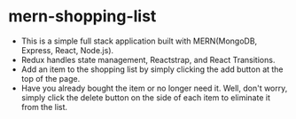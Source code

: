 # mern-shopping-list
* This is a simple full stack application built with MERN(MongoDB, Express, React, Node.js). 
* Redux handles state management, Reactstrap, and React Transitions. 
* Add an item to the shopping list by simply clicking the add button at the top of the page. 
* Have you already bought the item or no longer need it. Well, don't worry, simply click the delete button on the side of each item to 
  eliminate it from the list.
  
  
